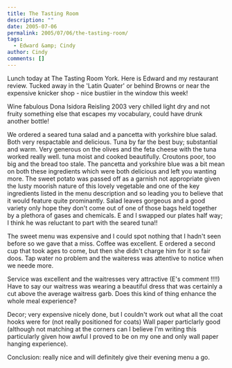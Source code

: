 ```yaml
---
title: The Tasting Room
description: ""
date: 2005-07-06
permalink: 2005/07/06/the-tasting-room/
tags:
  - Edward &amp; Cindy
author: Cindy
comments: []
---
```


Lunch today at The Tasting Room York. Here is Edward and my restaurant
review. Tucked away in the \'Latin Quater\' or behind Browns or near the
expensive knicker shop - nice bustiier in the window this week!

Wine fabulous Dona Isidora Reisling 2003 very chilled light dry and not
fruity something else that escapes my vocabulary, could have drunk
another bottle!

We ordered a seared tuna salad and a pancetta with yorkshire blue salad.
Both very respactable and delicious. Tuna by far the best buy;
substantial and warm. Very generous on the olives and the feta cheese
with the tuna worked really well. tuna moist and cooked beautifully.
Croutons poor, too big and the bread too stale. The pancetta and
yorkshire blue was a bit mean on both these ingredients which were both
delicious and left you wanting more. The sweet potato was passed off as
a garnish not appropriate given the lusty moorish nature of this lovely
vegetable and one of the key ingredients listed in the menu description
and so leading you to believe that it would feature quite prominantly.
Salad leaves gorgeous and a good variety only hope they don\'t come out
of one of those bags held together by a plethora of gases and chemicals.
E and I swapped our plates half way; I think he was reluctant to part
with the seared tuna!!

The sweet menu was expensive and I could spot nothing that I hadn\'t
seen before so we gave that a miss. Coffee was excellent. E ordered a
second cup that took ages to come, but then she didn\'t charge him for
it so fair doos. Tap water no problem and the waiteress was attentive to
notice when we neede more.

Service was excellent and the waitresses very attractive (E\'s comment
!!!!) Have to say our waitress was wearing a beautiful dress that was
certainly a cut above the average waitress garb. Does this kind of thing
enhance the whole meal experience?

Decor; very expensive nicely done, but I couldn\'t work out what all the
coat hooks were for (not really positioned for coats) Wall paper
particlarly good (although not matching at the corners can I believe
I\'m writing this particularly given how awful I proved to be on my one
and only wall paper hanging experience).

Conclusion: really nice and will definitely give their evening menu a
go.


